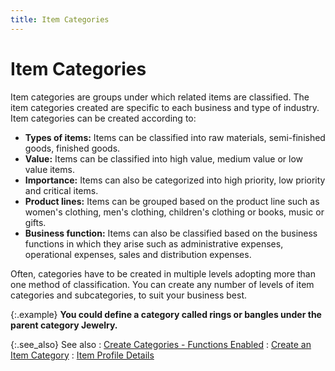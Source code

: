 ```yaml
---
title: Item Categories
---
```


# Item Categories


Item categories are groups under which related items are classified.  The item categories created are specific to each business and type of  industry. Item categories can be created according to:

- **Types 
 of items:** Items can be classified into raw materials, semi-finished  goods, finished goods.
- **Value:**  Items can be classified into high value, medium value or low value items.
- **Importance:**  Items can also be categorized into high priority, low priority and critical  items.
- **Product 
 lines:** Items can be grouped based on the product line such as women's  clothing, men's clothing, children's clothing or books, music or gifts.
- **Business 
 function:** Items can also be classified based on the business functions  in which they arise such as administrative expenses, operational expenses,  sales and distribution expenses.



Often, categories have to be created in multiple levels adopting more  than one method of classification. You can create any number of levels  of item categories and subcategories, to suit your business best.


{:.example}
**You could define a category called rings or  bangles under the parent category Jewelry.**


{:.see_also}
See also
: [Create  Categories - Functions Enabled]({{site.mi_baseurl}}/item-profile-details/item-categories/create_categories_functions_enabled.html)
: [Create an Item  Category]({{site.mi_baseurl}}/item-profile-details/item-categories/setting_up_a_category.html)
: [Item Profile  Details]({{site.mi_baseurl}}/item-profile-details/item_profile_details.html)
